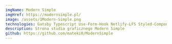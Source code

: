 ```yaml
---
imgName: Modern Simple
imgHref: https://modernsimple.pl/
image: /assets/1Modern-Simple.png
technologies: Gatsby Typescript Use-Form-Hook Netlify-LFS Styled-Components
description: Strona studia graficznego Modern Simple
github: https://github.com/mateki0/ModernSimple
---
```

